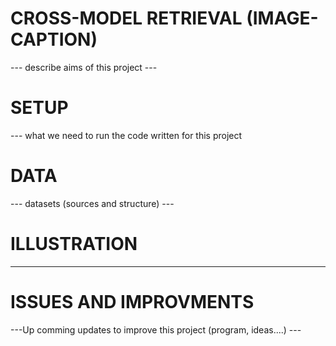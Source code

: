 # CROSS-MODEL RETRIEVAL (IMAGE-CAPTION)
--- describe aims of this project ---
# SETUP
--- what we need to run the code written for this project
# DATA
--- datasets (sources and structure) ---
# ILLUSTRATION
--- ---
# ISSUES AND IMPROVMENTS
---Up comming updates to improve this project (program, ideas....) ---
